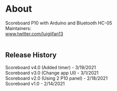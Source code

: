 # About
Scoreboard P10 with Arduino and Bluetooth HC-05<br/>
Maintainers:<br/>www.twitter.com/luigiifan13
<br>
<br><h2>Release History</h2>
Scoreboard v4.0 (Added timer) - 3/19/2021
<br>Scoreboard v3.0 (Change app UI) - 3/1/2021
<br>Scoreboard v2.0 (Using 2 P10 panel) - 2/18/2021
<br>Scoreboard v1.0 - 2/14/2021
